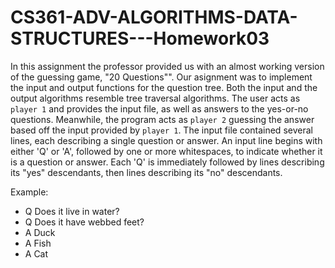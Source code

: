 # CS361-ADV-ALGORITHMS-DATA-STRUCTURES---Homework03

In this assignment the professor provided us with an almost working version of the guessing game, "20 Questions"". Our asignment was to implement the input and output functions for the question tree. Both the input and the output algorithms resemble tree traversal algorithms. The user acts as `player 1` and provides the input file, as well as answers to the yes-or-no questions. Meanwhile, the program acts as `player 2` guessing the answer based off the input provided by `player 1`. The input file contained several lines, each describing a single question or answer. An input line begins with either 'Q' or 'A', followed by one or more whitespaces, to indicate whether it is a question or answer. Each 'Q' is immediately followed by lines describing its "yes" descendants, then lines describing its "no" descendants.

Example:
* Q Does it live in water?
* Q Does it have webbed feet?
* A Duck
* A Fish
* A Cat
